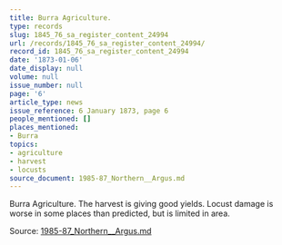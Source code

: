 ```yaml
---
title: Burra Agriculture.
type: records
slug: 1845_76_sa_register_content_24994
url: /records/1845_76_sa_register_content_24994/
record_id: 1845_76_sa_register_content_24994
date: '1873-01-06'
date_display: null
volume: null
issue_number: null
page: '6'
article_type: news
issue_reference: 6 January 1873, page 6
people_mentioned: []
places_mentioned:
- Burra
topics:
- agriculture
- harvest
- locusts
source_document: 1985-87_Northern__Argus.md
---
```


Burra Agriculture.  The harvest is giving good yields.  Locust damage is worse in some places than predicted, but is limited in area.

Source: [1985-87_Northern__Argus.md](/downloads/markdown/1985-87_Northern__Argus.md)
